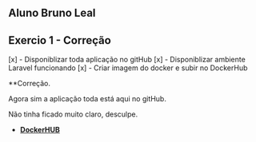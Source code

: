 ## Aluno Bruno Leal

## Exercio 1 - Correção

[x] - Disponiblizar toda aplicação no gitHub
[x] - Disponiblizar ambiente Laravel funcionando
[x] - Criar imagem do docker e subir no DockerHub


**Correção.

Agora sim a aplicação toda está aqui no gitHub.

Não tinha ficado muito claro, desculpe.


- **[DockerHUB](lealbruno/micro-laravel)**
